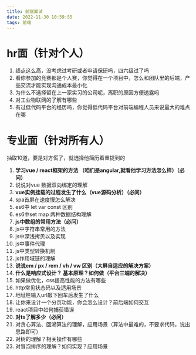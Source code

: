 ```yaml
---
title: 前端面试 
date: 2022-11-30 10:59:55
tags: 前端
---
```


# hr面（针对个人）

1. 绩点这么高，没考虑过考研或者申请保研吗，四六级过了吗
2. 看你参加的竞赛都是个人赛，你觉得在一个项目中，怎么和团队里的后端，产品交流才能实现沟通成本最小化
3. 为什么不选择留在上一家实习的公司呢，离职的原因方便透露吗
4. 对工业物联网的了解有哪些
5. 有过低代码平台的经历吗，你觉得低代码平台对前端编程人员来说最大的难点在哪

# 专业面（针对所有人）

抽取10道，要是对方慌了，就选择他简历着重提到的

1. **学习vue / react框架的方法 （咱们是angular,就看他学习方法怎么样）（必问）**
2. 说说对vue 数据双向绑定的理解
3. **vue实例挂载的过程发生了什么（vue源码分析）（必问）**
4. spa首屏在速度慢怎么解决
5. es6中 let var const 区别
6. es6中set map 两种数据结构理解
7. **js中数组的常用方法（必问）**
8. js中字符串常用的方法
9. js中深浅拷贝以及实现
10. js中事件代理
11. js中类型转换机制
12. js作用域链的理解
13. **说说em / px / rem / vh / vw 区别（大屏自适应的解决方案）**
14. **什么是响应式设计？ 基本原理？如何做（平台三端的解决）**
15. 如果做优化，css提高性能的方法有哪些
16. http常见状态码以及适用场景
17. 地址栏输入url敲下回车后发生了什么
18. 让你来设计一个分页功能，你会怎么设计？前后端如何交互
19. react项目中如何捕获错误
20. **对ts了解多少（必问）**
21. 对贪心算法、回溯算法的理解，应用场景（算法中最难的，不要求代码，说出思路即可）
22. 对树的理解？相关操作有哪些
23. 对冒泡排序的理解？如何实现？应用场景

